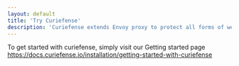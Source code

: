 ```yaml
---
layout: default
title: 'Try Curiefense'
description: 'Curiefense extends Envoy proxy to protect all forms of web traffic: sites, apps, services, and APIs. Includes Bot Management, WAF, application-layer DDoS protection, session profiling, advanced rate limiting, and much more, in a unified open source platform.'
---
```


To get started with curiefense, simply visit our Getting started page https://docs.curiefense.io/installation/getting-started-with-curiefense
